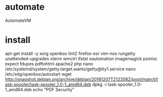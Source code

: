# automate
AutomateVM

# install
apt-get install -y xorg openbox tint2 firefox-esr vim-nox rungetty unattended-upgrades xterm wmctrl ifstat xautomation imagemagick psmisc expect fdupes pdftohtml apache2 php
nano /etc/systemd/system/getty.target.wants/getty\@tty1.service
nano /etc/xdg/openbox/autostart
wget http://snapshot.debian.org/archive/debian/20161207T212358Z/pool/main/t/task-spooler/task-spooler_1.0-1_amd64.deb
dpkg -i task-spooler_1.0-1_amd64.deb
echo "PDF Security"
